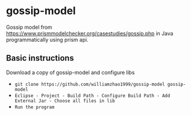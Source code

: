 # gossip-model

Gossip model from https://www.prismmodelchecker.org/casestudies/gossip.php in Java programmatically using prism api.

## Basic instructions

Download a copy of gossip-model and configure libs

* ``git clone https://github.com/williamzhao1999/gossip-model gossip-model``
* ``Eclipse - Project - Build Path - Configure Build Path - Add External Jar - Choose all files in lib``
* ``Run the program``

